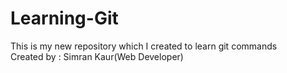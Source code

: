 # Learning-Git
This is my new repository which I created to learn git commands
<br>
Created by : Simran Kaur(Web Developer)
